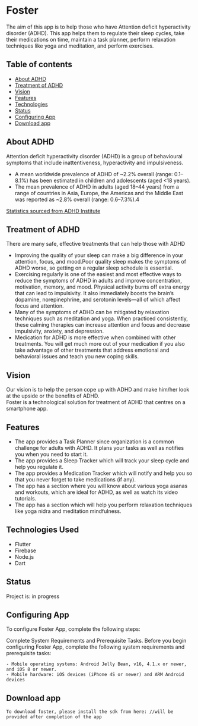 # Foster
The aim of this app is to help those who have Attention deficit hyperactivity disorder (ADHD). This app helps them to regulate their sleep cycles, take their medications on time, maintain a task planner, perform relaxation techniques like yoga and meditation, and perform exercises. 

## Table of contents
* [About ADHD](#about-adhd)
* [Treatment of ADHD](#treatment-of-adhd)
* [Vision](#vision)
* [Features](#features)
* [Technologies](#technologies-sed)
* [Status](#status)
* [Configuring App](#configuring-app)
* [Download app](#download-app)


## About ADHD

Attention deficit hyperactivity disorder (ADHD) is a group of behavioural symptoms that include inattentiveness, hyperactivity and impulsiveness.
- A mean worldwide prevalence of ADHD of ~2.2% overall (range: 0.1–8.1%) has been estimated in children and adolescents (aged <18 years). 
- The mean prevalence of ADHD in adults (aged 18–44 years) from a range of countries in Asia, Europe, the Americas and the Middle East was reported as ~2.8% overall (range: 0.6–7.3%).4

[Statistics sourced from ADHD Institute ](https://adhd-institute.com/burden-of-adhd/epidemiology/)

## Treatment of ADHD
There are many safe, effective treatments that can help those with ADHD 

- Improving the quality of your sleep can make a big difference in your attention, focus, and mood.Poor quality sleep makes the symptoms of ADHD worse, so getting on a regular sleep schedule is essential.
- Exercising regularly is one of the easiest and most effective ways to reduce the symptoms of ADHD in adults and improve concentration, motivation, memory, and mood. Physical activity burns off extra energy that can lead to impulsivity. It also immediately boosts the brain’s dopamine, norepinephrine, and serotonin levels—all of which affect focus and attention.
- Many of the symptoms of ADHD can be mitigated by relaxation techniques such as meditation and yoga. When practiced consistently, these calming therapies can increase attention and focus and decrease impulsivity, anxiety, and depression.
- Medication for ADHD is more effective when combined with other treatments. You will get much more out of your medication if you also take advantage of other treatments that address emotional and behavioral issues and teach you new coping skills.

## Vision
Our vision is to help the person cope up with ADHD and make him/her look at the upside or the benefits of ADHD. <br>
Foster is a technological solution for treatment of ADHD that centres on a smartphone app. 

## Features

- The app provides a Task Planner since organization is a common challenge for adults with ADHD. It plans your tasks as well as notifies you when you need to start it.
- The app provides a Sleep Tracker which will track your sleep cycle and help you regulate it.
- The app provides a Medication Tracker which will notify and help you so that you never forget to take medications (if any).
- The app has a section where you will know about various yoga asanas and workouts, which are ideal for ADHD, as well as watch its video tutorials.
- The app has a section which will help you perform relaxation techniques like yoga nidra and meditation mindfulness.

## Technologies Used
* Flutter
* Firebase
* Node.js
* Dart


## Status
Project is: in progress

## Configuring App
To configure Foster App, complete the following steps:

   Complete System Requirements and Prerequisite Tasks. Before you begin configuring Foster App, complete the following system requirements and prerequisite tasks:

	- Mobile operating systems: Android Jelly Bean, v16, 4.1.x or newer, and iOS 8 or newer.
	- Mobile hardware: iOS devices (iPhone 4S or newer) and ARM Android devices

## Download app
	To download foster, please install the sdk from here: //will be provided after completion of the app




